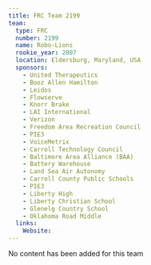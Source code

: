 ```yaml
---
title: FRC Team 2199
team:
  type: FRC
  number: 2199
  name: Robo-Lions
  rookie_year: 2007
  location: Eldersburg, Maryland, USA
  sponsors:
    - United Therapeutics
    - Booz Allen Hamilton
    - Leidos
    - Flowserve
    - Knorr Brake
    - LAI International
    - Verizon
    - Freedom Area Recreation Council
    - PIE3
    - VoiceMetrix
    - Carroll Technology Council
    - Baltimore Area Alliance (BAA)
    - Battery Warehouse
    - Land Sea Air Autonomy
    - Carroll County Public Schools
    - PIE3
    - Liberty High
    - Liberty Christian School
    - Glenelg Country School
    - Oklahoma Road Middle
  links:
    Website: 
---
```

No content has been added for this team